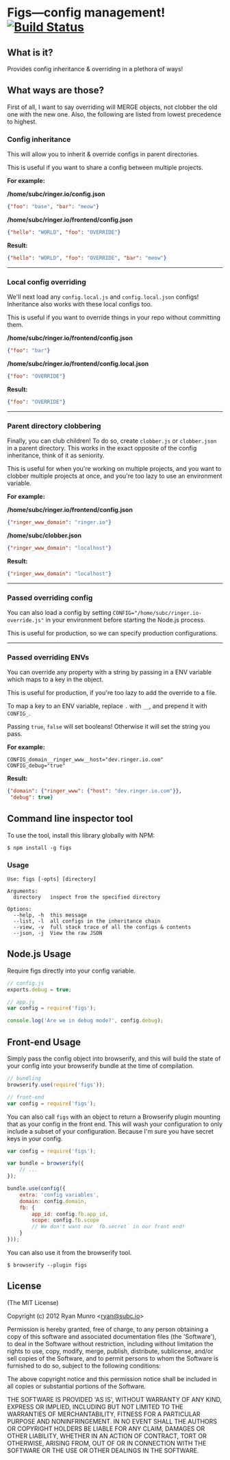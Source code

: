 # Figs—config management! [![Build Status](https://secure.travis-ci.org/Submersible/node-figs.png?branch=master)](http://travis-ci.org/Submersible/node-figs)

## What is it?

Provides config inheritance & overriding in a plethora of ways!

## What ways are those?

First of all, I want to say overriding will MERGE objects, not clobber the old
one with the new one.  Also, the following are listed from lowest precedence to
highest.

### Config inheritance

This will allow you to inherit & override configs in parent directories.

This is useful if you want to share a config between multiple projects.

**For example:**

**/home/subc/ringer.io/config.json**
```json
{"foo": "base", "bar": "meow"}
```

**/home/subc/ringer.io/frontend/config.json**
```json
{"hello": "WORLD", "foo": "OVERRIDE"}
```

**Result:**
```json
{"hello": "WORLD", "foo": "OVERRIDE", "bar": "meow"}
```

----------

### Local config overriding

We'll next load any `config.local.js` and `config.local.json` configs!
Inheritance also works with these local configs too.

This is useful if you want to override things in your repo without committing
them.

**/home/subc/ringer.io/frontend/config.json**
```json
{"foo": "bar"}
```

**/home/subc/ringer.io/frontend/config.local.json**
```json
{"foo": "OVERRIDE"}
```

**Result:**
```json
{"foo": "OVERRIDE"}
```

----------

### Parent directory clobbering

Finally, you can club children!  To do so, create `clobber.js` or `clobber.json` in
a parent directory.  This works in the exact opposite of the config inheritance,
think of it as seniority.

This is useful for when you're working on multiple projects, and you want to
clobber multiple projects at once, and you're too lazy to use an environment
variable.

**For example:**

**/home/subc/ringer.io/frontend/config.json**
```json
{"ringer_www_domain": "ringer.io"}
```

**/home/subc/clobber.json**
```json
{"ringer_www_domain": "localhost"}
```

**Result:**
```json
{"ringer_www_domain": "localhost"}
```

----------

### Passed overriding config

You can also load a config by setting `CONFIG="/home/subc/ringer.io-override.js"` in
your environment before starting the Node.js process.

This is useful for production, so we can specify production configurations.

----------

### Passed overriding ENVs

You can override any property with a string by passing in a ENV variable which
maps to a key in the object.

This is useful for production, if you're too lazy to add the override to a file.

To map a key to an ENV variable, replace `.` with `__`, and prepend it with
`CONFIG_`.

Passing `true`, `false` will set booleans!  Otherwise it will set the string you pass.

**For example:**

```
CONFIG_domain__ringer_www__host="dev.ringer.io.com"
CONFIG_debug="true"
```

**Result:**
```json
{"domain": {"ringer_www": {"host": "dev.ringer.io.com"}},
 "debug": true}
```

## Command line inspector tool

To use the tool, install this library globally with NPM:

```
$ npm install -g figs
```

### Usage

```
Use: figs [-opts] [directory]

Arguments:
  directory   inspect from the specified directory

Options:
  --help, -h  this message
  --list, -l  all configs in the inheritance chain
  --view, -v  full stack trace of all the configs & contents
  --json, -j  View the raw JSON
```

## Node.js Usage

Require figs directly into your config variable.

```javascript
// config.js
exports.debug = true;

// app.js
var config = require('figs');

console.log('Are we in debug mode?', config.debug);
```

## Front-end Usage

Simply pass the config object into browserify, and this will build the state of
your config into your browserify bundle at the time of compilation.

```javascript
// bundling
browserify.use(require('figs'));

// front-end
var config = require('figs');
```

You can also call `figs` with an object to return a Browserify plugin mounting
that as your config in the front end.  This will wash your configuration
to only include a subset of your configuration.  Because I'm sure you have
secret keys in your config.

```javascript
var config = require('figs');

var bundle = browserify({
    // ...
});

bundle.use(config({
    extra: 'config variables',
    domain: config.domain,
    fb: {
        app_id: config.fb.app_id,
        scope: config.fb.scope
        // We don't want our `fb.secret` in our front end!
    }
}));
```

You can also use it from the browserify tool.

```
$ browserify --plugin figs
```

## License

(The MIT License)

Copyright (c) 2012 Ryan Munro &lt;ryan@subc.io&gt;

Permission is hereby granted, free of charge, to any person obtaining
a copy of this software and associated documentation files (the
'Software'), to deal in the Software without restriction, including
without limitation the rights to use, copy, modify, merge, publish,
distribute, sublicense, and/or sell copies of the Software, and to
permit persons to whom the Software is furnished to do so, subject to
the following conditions:

The above copyright notice and this permission notice shall be
included in all copies or substantial portions of the Software.

THE SOFTWARE IS PROVIDED 'AS IS', WITHOUT WARRANTY OF ANY KIND,
EXPRESS OR IMPLIED, INCLUDING BUT NOT LIMITED TO THE WARRANTIES OF
MERCHANTABILITY, FITNESS FOR A PARTICULAR PURPOSE AND NONINFRINGEMENT.
IN NO EVENT SHALL THE AUTHORS OR COPYRIGHT HOLDERS BE LIABLE FOR ANY
CLAIM, DAMAGES OR OTHER LIABILITY, WHETHER IN AN ACTION OF CONTRACT,
TORT OR OTHERWISE, ARISING FROM, OUT OF OR IN CONNECTION WITH THE
SOFTWARE OR THE USE OR OTHER DEALINGS IN THE SOFTWARE.
